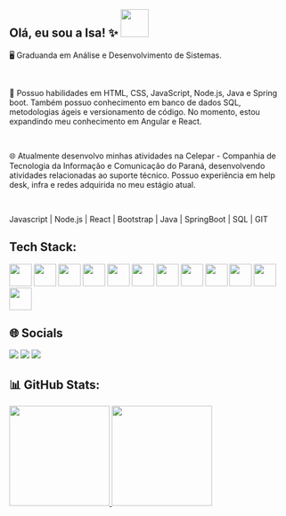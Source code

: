 <h2>Olá, eu sou a Isa! ✨ <img src="https://media.giphy.com/media/mGcNjsfWAjY5AEZNw6/giphy.gif" width="50"> </h2>

<p>🖥 Graduanda em Análise e Desenvolvimento de Sistemas.</p><br>
<p>🌱 Possuo habilidades em HTML, CSS, JavaScript, Node.js, Java e Spring boot. Também possuo conhecimento em banco de dados SQL, metodologias ágeis e versionamento de código. No momento, estou expandindo meu conhecimento em Angular e React.</p>
<br>
<p>🌐 Atualmente desenvolvo minhas atividades na Celepar - Companhia de Tecnologia da Informação e Comunicação do Paraná, desenvolvendo atividades relacionadas ao suporte técnico. Possuo experiência em help desk, infra e redes adquirida no meu estágio atual.</p><br>

Javascript | Node.js | React | Bootstrap | Java | SpringBoot | SQL | GIT

## Tech Stack:
<div>
  <img src="https://cdn.jsdelivr.net/gh/devicons/devicon/icons/html5/html5-original.svg" width="40" height="40"/>
  <img src="https://cdn.jsdelivr.net/gh/devicons/devicon/icons/css3/css3-original.svg" width="40" height="40"/>
  <img src="https://cdn.jsdelivr.net/gh/devicons/devicon/icons/bootstrap/bootstrap-original.svg" width="40" height="40"/>
  <img src="https://cdn.jsdelivr.net/gh/devicons/devicon/icons/javascript/javascript-original.svg" width="40" height="40"/>
  <img src="https://cdn.jsdelivr.net/gh/devicons/devicon/icons/typescript/typescript-original.svg" width="40" height="40"/>
  <img src="https://cdn.jsdelivr.net/gh/devicons/devicon/icons/figma/figma-original.svg" width="40" height="40"/>
  <img src="https://cdn.jsdelivr.net/gh/devicons/devicon/icons/nodejs/nodejs-original.svg" width="40" height="40"/>
  <img src="https://cdn.jsdelivr.net/gh/devicons/devicon/icons/linux/linux-original.svg" width="40" height="40"/>
  <img src="https://cdn.jsdelivr.net/gh/devicons/devicon/icons/windows8/windows8-original.svg" width="40" height="40"/>
  <img src="https://cdn.jsdelivr.net/gh/devicons/devicon/icons/python/python-original.svg" width="40" height="40"/>
  <img src="https://cdn.jsdelivr.net/gh/devicons/devicon@latest/icons/java/java-original.svg" width="40" height="40"/>
  <img src="https://cdn.jsdelivr.net/gh/devicons/devicon@latest/icons/spring/spring-original.svg" width="40" height="40"/>

</div>

## 🌐 Socials 
<div>
  <a href="https://www.linkedin.com/in/isa-bela" target="_blank"><img loading="lazy" src="https://img.shields.io/badge/-LinkedIn-%230077B5?style=for-the-badge&logo=linkedin&logoColor=white" target="_blank"></a>  
  <a href="https://instagram.com/istnss" target="_blank"><img loading="lazy" src="https://img.shields.io/badge/-Instagram-%23E4405F?style=for-the-badge&logo=instagram&logoColor=white" target="_blank"></a>
  <a href="mailto:istnss@gmail.com"><img loading="lazy" src="https://img.shields.io/badge/Gmail-D14836?style=for-the-badge&logo=gmail&logoColor=white" target="_blank"></a>
</div>

## 📊 GitHub Stats:
<div>
  <a href="https://github.com/istnss">
  <img loading="lazy" height="180em" src="https://github-readme-stats.vercel.app/api/top-langs/?username=istnss&layout=compact&langs_count=7&theme=dracula"/>
  <img loading="lazy" height="180em" src="https://github-readme-stats.vercel.app/api?username=istnss&show_icons=true&theme=dracula&include_all_commits=true&count_private=true"/>
</div>
